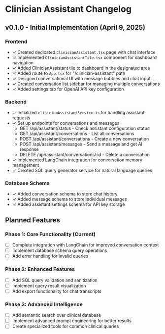 # Clinician Assistant Changelog

## v0.1.0 - Initial Implementation (April 9, 2025)

### Frontend
- ✓ Created dedicated `ClinicianAssistant.tsx` page with chat interface
- ✓ Implemented `ClinicianAssistantTile.tsx` component for dashboard navigation
- ✓ Added ClinicianAssistant tile to dashboard in the designated area
- ✓ Added route to `App.tsx` for "/clinician-assistant" path
- ✓ Designed conversational UI with message bubbles and chat input
- ✓ Created conversation list sidebar for managing multiple conversations
- ✓ Added settings tab for OpenAI API key configuration

### Backend
- ✓ Initialized `clinicianAssistantService.ts` for handling assistant requests
- ✓ Set up endpoints for conversations and messages
  - GET /api/assistant/status - Check assistant configuration status
  - GET /api/assistant/conversations - List all conversations
  - POST /api/assistant/conversations - Create a new conversation
  - POST /api/assistant/messages - Send a message and get AI response
  - DELETE /api/assistant/conversations/:id - Delete a conversation
- ✓ Implemented LangChain integration for conversation memory management
- ✓ Created SQL query generator service for natural language queries

### Database Schema
- ✓ Added conversation schema to store chat history
- ✓ Added message schema to store individual messages
- ✓ Added assistant settings schema for API key storage

## Planned Features

### Phase 1: Core Functionality (Current)
- [ ] Complete integration with LangChain for improved conversation context
- [ ] Implement database schema query operations
- [ ] Add error handling for invalid queries

### Phase 2: Enhanced Features
- [ ] Add SQL query validation and sanitization
- [ ] Implement query result visualization
- [ ] Add export functionality for chat transcripts

### Phase 3: Advanced Intelligence
- [ ] Add semantic search over clinical database
- [ ] Implement advanced prompt engineering for better results
- [ ] Create specialized tools for common clinical queries